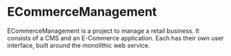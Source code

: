 # ECommerceManagement

ECommerceManagement is a project to manage a retail business.
It consists of a CMS and an E-Commerce application. Each has their own user interface, built around the monolithic web service.
